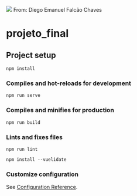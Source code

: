 <img src=https://elogroup.com.br/wp-content/uploads/2021/10/20210621-v1-01-Marca-Principal.jpg></img>
From: Diego Emanuel Falcão Chaves

# projeto_final

## Project setup

```
npm install
```

### Compiles and hot-reloads for development

```
npm run serve
```

### Compiles and minifies for production

```
npm run build
```

### Lints and fixes files

```
npm run lint
```

```
npm install --vuelidate
```

### Customize configuration

See [Configuration Reference](https://cli.vuejs.org/config/).
